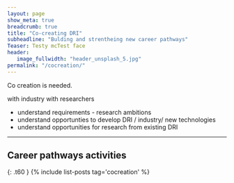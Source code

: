 ```yaml
---
layout: page
show_meta: true
breadcrumb: true
title: "Co-creating DRI"
subheadline: "Bulding and strentheing new career pathways"
Teaser: Testy mcTest face
header:
   image_fullwidth: "header_unsplash_5.jpg"
permalink: "/cocreation/"
---
```



Co creation is needed.

with industry
with researchers 

- understand requirements - research ambitions 
- understand opportunties to develop DRI / industry/ new technologies
- understand opportunities for research from existing DRI



---
## Career pathways activities
{: .t60 }
{% include list-posts tag='cocreation' %}
 
